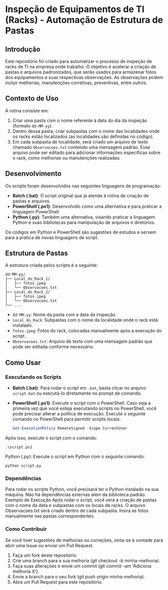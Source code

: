 # Inspeção de Equipamentos de TI (Racks) - Automação de Estrutura de Pastas

## Introdução

Este repositório foi criado para automatizar o processo de inspeção de racks de TI na empresa onde trabalho. O objetivo é acelerar a criação de pastas e arquivos padronizados, que serão usados para armazenar fotos dos equipamentos e suas respectivas observações. As observações podem incluir melhorias, manutenções corretivas, preventivas, entre outros.

## Contexto de Uso

A rotina consiste em:

1. Criar uma pasta com o nome referente à data do dia da inspeção (formato `dd-MM-yy`).
2. Dentro dessa pasta, criar subpastas com o nome das localidades onde os racks estão localizados (as localidades são definidas no código).
3. Em cada subpasta de localidade, será criado um arquivo de texto chamado `Observacoes.txt` contendo uma mensagem padrão. Esse arquivo pode ser editado para adicionar informações específicas sobre o rack, como melhorias ou manutenções realizadas.

## Desenvolvimento

Os scripts foram desenvolvidos nas seguintes linguagens de programação:

- **Batch (.bat)**: O script original que já atende à rotina de criação de pastas e arquivos.
- **PowerShell (.ps1)**: Desenvolvido como uma alternativa e para praticar a linguagem PowerShell.
- **Python (.py)**: Também uma alternativa, visando praticar a linguagem Python e suas bibliotecas para manipulação de arquivos e diretórios.

Os códigos em Python e PowerShell são sugestões de estudos e servem para a prática de novas linguagens de script.

## Estrutura de Pastas

A estrutura criada pelos scripts é a seguinte:

```
dd-MM-yy/
├── Local_do_Rack_1/
│   ├── fotos.jpeg
│   └── Observacoes.txt
├── Local_do_Rack_2/
│   ├── fotos.jpeg
│   └── Observacoes.txt
└── ...
```

- `dd-MM-yy`: Nome da pasta com a data da inspeção.
- `Local_do_Rack`: Subpastas com o nome da localidade onde o rack está instalado.
- `fotos.jpeg`: Fotos do rack, colocadas manualmente após a execução do script.
- `Observacoes.txt`: Arquivo de texto com uma mensagem padrão que pode ser editada conforme necessário.

## Como Usar

### Executando os Scripts

- **Batch (.bat)**: Para rodar o script em `.bat`, basta clicar no arquivo `script.bat` ou executá-lo diretamente no prompt de comando.
- **PowerShell (.ps1)**: Execute o script com o PowerShell. Caso seja a primeira vez que você esteja executando scripts no PowerShell, você pode precisar alterar a política de execução. Execute o seguinte comando no PowerShell para permitir scripts locais:
  
  ```powershell
  Set-ExecutionPolicy RemoteSigned -Scope CurrentUser

Após isso, execute o script com o comando:
```
.\script.ps1
```

Python (.py): Execute o script em Python com o seguinte comando:
```
python script.py
```

### Dependências
Para rodar os scripts Python, você precisará ter o Python instalado na sua máquina. Não há dependências externas além da biblioteca padrão.
Exemplo de Execução
Após rodar o script, você verá a criação de pastas com o nome da data e subpastas com os locais de racks. O arquivo Observacoes.txt será criado dentro de cada subpasta. Insira as fotos manualmente nas pastas correspondentes.

### Como Contribuir
Se você tiver sugestões de melhorias ou correções, sinta-se à vontade para abrir uma Issue ou enviar um Pull Request.

1. Faça um fork deste repositório.
2. Crie uma branch para a sua melhoria (git checkout -b minha-melhoria).
3. Faça suas alterações e envie um commit (git commit -am 'Adiciona melhoria X').
4. Envie a branch para o seu fork (git push origin minha-melhoria).
5. Abra um Pull Request para este repositório.


